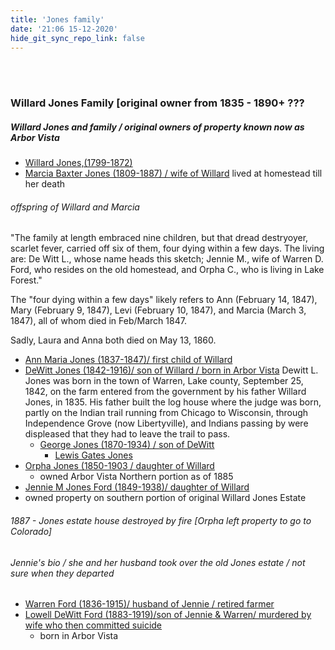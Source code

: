```yaml
---
title: 'Jones family'
date: '21:06 15-12-2020'
hide_git_sync_repo_link: false
---
```

<link id="linkstyle" rel='stylesheet' href='/css/av_history.css'/>

<br>
<br>

### Willard Jones Family [original owner from 1835 - 1890+ ???

##### Willard Jones and family / original owners of property known now as Arbor Vista
- [Willard Jones,(1799-1872)](https://www.findagrave.com/memorial/88081931/willard-jones)
- [Marcia Baxter Jones (1809-1887) / wife of Willard](https://www.findagrave.com/memorial/88081911/marcia-d-jones) lived at homestead till her death
###### offspring of Willard and Marcia
"The family at length embraced nine children, but that dread destryoyer, scarlet fever, carried off six of them, four dying within a few days. The living are: De Witt L., whose name heads this sketch; Jennie M., wife of Warren D. Ford, who resides on the old homestead, and Orpha C., who is living in Lake Forest."

The "four dying within a few days" likely refers to Ann (February 14, 1847), Mary (February 9, 1847), Levi (February 10, 1847), and Marcia (March 3, 1847), all of whom died in Feb/March 1847.

Sadly, Laura and Anna both died on May 13, 1860.
 - [Ann Maria Jones (1837-1847)/ first child of Willard](https://www.findagrave.com/memorial/88081755/ann-maria-jones)
 - [DeWitt Jones (1842-1916)/ son of Willard / born in Arbor Vista](https://www.findagrave.com/memorial/24853240/dewitt-lane-jones)
 Dewitt L. Jones was born in the town of Warren, Lake county, September 25, 1842, on the farm entered from the government by his father Willard Jones, in 1835. His father built the log house where the judge was born, partly on the Indian trail running from Chicago to Wisconsin, through Independence Grove (now Libertyville), and Indians passing by were displeased that they had to leave the trail to pass.
   - [George Jones (1870-1934) / son of DeWitt](https://www.findagrave.com/memorial/16887162/george-w-jones)
     - [Lewis Gates Jones](https://www.findagrave.com/memorial/145921403/lewis-gates-jones)
 - [Orpha Jones (1850-1903 / daughter of Willard](https://www.findagrave.com/memorial/24811705/warren-d-ford)
   - owned Arbor Vista Northern portion as of 1885
 - [Jennie M Jones Ford (1849-1938)/ daughter of Willard](https://www.findagrave.com/memorial/24811291/jennie-m-ford)
  - owned property on southern portion of original Willard Jones Estate
###### 1887 - Jones estate house destroyed by fire [Orpha left property to go to Colorado]
###### Jennie's bio / she and her husband took over the old Jones estate / not sure when they departed
  - [Warren Ford (1836-1915)/ husband of Jennie / retired farmer](https://www.findagrave.com/memorial/24811705/warren-d-ford)
  - [Lowell DeWitt Ford (1883-1919)/son of Jennie & Warren/ murdered by wife who then committed suicide](https://www.findagrave.com/memorial/24811309/lowell-dewitt-ford)
    - born in Arbor Vista
  